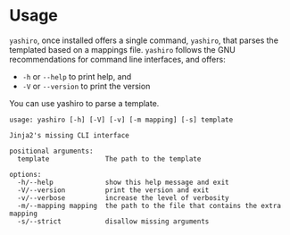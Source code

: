 # Usage

`yashiro`, once installed offers a single command, `yashiro`, that
parses the templated based on a mappings file. `yashiro` follows the GNU
recommendations for command line interfaces, and offers:

-   `-h` or `--help` to print help, and
-   `-V` or `--version` to print the version

You can use yashiro to parse a template.

```console
usage: yashiro [-h] [-V] [-v] [-m mapping] [-s] template

Jinja2's missing CLI interface

positional arguments:
  template              The path to the template

options:
  -h/--help             show this help message and exit
  -V/--version          print the version and exit
  -v/--verbose          increase the level of verbosity
  -m/--mapping mapping  the path to the file that contains the extra mapping
  -s/--strict           disallow missing arguments
```
